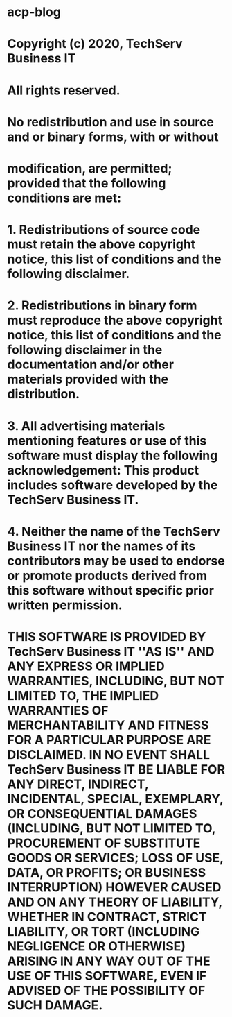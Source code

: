 # acp-blog

# Copyright (c) 2020, TechServ Business IT

# All rights reserved.
    
# No redistribution and use in source and or binary forms, with or without
# modification, are permitted; provided that the following conditions are met:
# 1. Redistributions of source code must retain the above copyright notice, this list of conditions and the following disclaimer.

# 2. Redistributions in binary form must reproduce the above copyright notice, this list of conditions and the following disclaimer in the documentation and/or other materials provided with the distribution.

# 3. All advertising materials mentioning features or use of this software must display the following acknowledgement: This product includes software developed by the TechServ Business IT.

# 4. Neither the name of the TechServ Business IT nor the names of its contributors may be used to endorse or promote products derived from this software without specific prior written permission.

# THIS SOFTWARE IS PROVIDED BY TechServ Business IT ''AS IS'' AND ANY EXPRESS OR IMPLIED WARRANTIES, INCLUDING, BUT NOT LIMITED TO, THE IMPLIED WARRANTIES OF MERCHANTABILITY AND FITNESS FOR A PARTICULAR PURPOSE ARE DISCLAIMED. IN NO EVENT SHALL TechServ Business IT BE LIABLE FOR ANY DIRECT, INDIRECT, INCIDENTAL, SPECIAL, EXEMPLARY, OR CONSEQUENTIAL DAMAGES (INCLUDING, BUT NOT LIMITED TO, PROCUREMENT OF SUBSTITUTE GOODS OR SERVICES; LOSS OF USE, DATA, OR PROFITS; OR BUSINESS INTERRUPTION) HOWEVER CAUSED AND ON ANY THEORY OF LIABILITY, WHETHER IN CONTRACT, STRICT LIABILITY, OR TORT (INCLUDING NEGLIGENCE OR OTHERWISE) ARISING IN ANY WAY OUT OF THE USE OF THIS SOFTWARE, EVEN IF ADVISED OF THE POSSIBILITY OF SUCH DAMAGE.